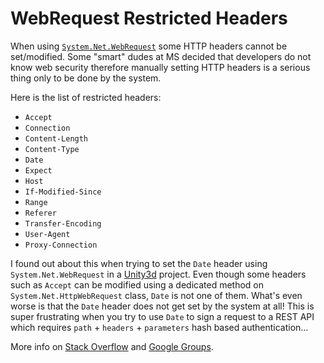 # WebRequest Restricted Headers

When using [`System.Net.WebRequest`](https://msdn.microsoft.com/en-us/library/system.net.webrequest(v=vs.110).aspx) some HTTP headers cannot be set/modified. Some "smart" dudes at MS decided that developers do not know web security therefore manually setting HTTP headers is a serious thing only to be done by the system.

Here is the list of restricted headers:

- `Accept`
- `Connection`
- `Content-Length`
- `Content-Type`
- `Date`
- `Expect`
- `Host`
- `If-Modified-Since`
- `Range`
- `Referer`
- `Transfer-Encoding`
- `User-Agent`
- `Proxy-Connection`

I found out about this when trying to set the `Date` header using `System.Net.WebRequest` in a [Unity3d](https://unity3d.com/) project. Even though some headers such as `Accept` can be modified using a dedicated method on `System.Net.HttpWebRequest` class, `Date` is not one of them. What's even worse is that the `Date` header does not get set by the system at all! This is super frustrating when you try to use `Date` to sign a request to a REST API which requires `path` + `headers` + `parameters` hash based authentication...

More info on [Stack Overflow](https://stackoverflow.com/questions/239725/cannot-set-some-http-headers-when-using-system-net-webrequest) and [Google Groups](https://groups.google.com/forum/embed/#!topic/zeep-mobile/VK1_fGClNFQ).